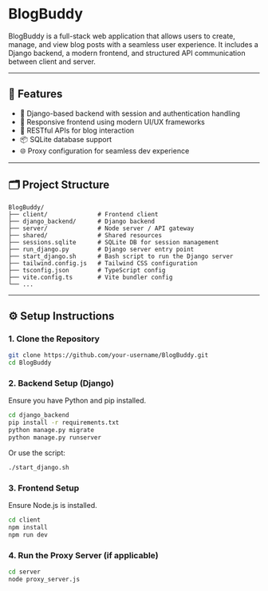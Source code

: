# BlogBuddy

BlogBuddy is a full-stack web application that allows users to create, manage, and view blog posts with a seamless user experience. It includes a Django backend, a modern frontend, and structured API communication between client and server.

---

## 🚀 Features

- 🧠 Django-based backend with session and authentication handling  
- 🎨 Responsive frontend using modern UI/UX frameworks  
- 🔗 RESTful APIs for blog interaction  
- 📦 SQLite database support  
- 🌐 Proxy configuration for seamless dev experience  

---

## 🗂 Project Structure

```
BlogBuddy/
├── client/              # Frontend client
├── django_backend/      # Django backend
├── server/              # Node server / API gateway
├── shared/              # Shared resources
├── sessions.sqlite      # SQLite DB for session management
├── run_django.py        # Django server entry point
├── start_django.sh      # Bash script to run the Django server
├── tailwind.config.js   # Tailwind CSS configuration
├── tsconfig.json        # TypeScript config
├── vite.config.ts       # Vite bundler config
└── ...
```

---

## ⚙️ Setup Instructions

### 1. Clone the Repository
```bash
git clone https://github.com/your-username/BlogBuddy.git
cd BlogBuddy
```

### 2. Backend Setup (Django)

Ensure you have Python and pip installed.

```bash
cd django_backend
pip install -r requirements.txt
python manage.py migrate
python manage.py runserver
```

Or use the script:
```bash
./start_django.sh
```

### 3. Frontend Setup

Ensure Node.js is installed.

```bash
cd client
npm install
npm run dev
```

### 4. Run the Proxy Server (if applicable)

```bash
cd server
node proxy_server.js
```
